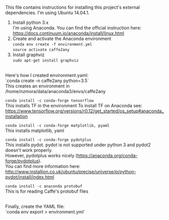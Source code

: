 This file contains instructions for installing this project's external dependencies.
I'm using Ubuntu 14.04.1.

1. Install python 3.x<br>
   I'm using  Anaconda.  You can find the official instruction here: https://docs.continuum.io/anaconda/install/linux.html
1. Create and activate the Anaconda environment<br> 
`conda env create -f environment.yml`<br>
`source activate caffe2any`
1. Install graphviz<br>
`sudo apt-get install graphviz`
<br>
Here's how I created environment.yaml:<br>
`conda create -n caffe2any python=3.5`<br>
This creates an environment in /home/nzmora/data/anaconda3/envs/caffe2any

`conda install -c conda-forge tensorflow`<br>
This installs TF in the environment
To install TF on Anaconda see: https://www.tensorflow.org/versions/r0.12/get_started/os_setup#anaconda_installation

`conda install -c conda-forge matplotlib, pyaml`<br>
This installs matplotlib, yaml

`conda install -c conda-forge pydotplus`<br>
This installs pydot.  pydot is not supported under python 3 and pydot2 doesn't work properly.<br>
However, pydotplus works nicely (https://anaconda.org/conda-forge/pydotplus).
<br>
You can find more information here:  http://www.installion.co.uk/ubuntu/precise/universe/p/python-pydot/install/index.html

`conda install -c anaconda protobuf`<br>
This is for reading Caffe's protobuf files

<br>
Finally, create the YAML file:<br>
`conda env export > environment.yml`
